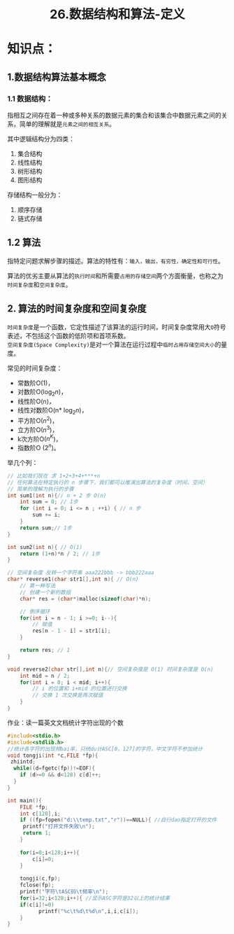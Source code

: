 # <center>26.数据结构和算法-定义<center>

# 知识点：

## 1.数据结构算法基本概念

### 1.1 数据结构：

指相互之间存在着一种或多种关系的数据元素的集合和该集合中数据元素之间的关系，简单的理解就是`元素之间的相互关系`。  

其中逻辑结构分为四类：  
1. 集合结构
2. 线性结构
3. 树形结构
4. 图形结构

存储结构一般分为：  
1. 顺序存储
2. 链式存储

## 1.2 算法

指特定问题求解步骤的描述。算法的特性有：`输入，输出，有穷性，确定性和可行性`。

算法的优劣主要从算法的`执行时间`和所需要`占用的存储空间`两个方面衡量，也称之为`时间复杂度`和`空间复杂度`。

## 2. 算法的时间复杂度和空间复杂度

`时间复杂度`是一个函数，它定性描述了该算法的运行时间，时间复杂度常用大`O`符号表述，不包括这个函数的低阶项和首项系数。    
`空间复杂度(Space Complexity)`是对一个算法在运行过程中`临时占用存储空间大小`的量度。

常见的时间复杂度：

- 常数阶O(1)，
- 对数阶O($\log_2 n$)，
- 线性阶O(n)，
- 线性对数阶O(n* $\log_2 n$)，
- 平方阶O($n^2$)，
- 立方阶O($n^3$)，
- k次方阶O($n^K$)，
- 指数阶O ($2^n$)。

举几个列：

```c++
// 比如我们现在 求 1+2+3+4+***+n
// 任何算法在特定执行的 n 步骤下，我们都可以推演出算法的复杂度（时间，空间）
// 简单的理解为执行的步骤
int sum1(int n){// n + 2 步 O(n)
    int sum = 0; // 1步
    for (int i = 0; i <= n ; ++i) { // n 步
        sum += i;
    }
    return sum;// 1步
}

int sum2(int n){ // O(1)
    return (1+n)*n / 2; // 1步
}

// 空间复杂度 反转一个字符串 aaa222bbb -> bbb222aaa
char* reverse1(char str1[],int n){ // O(n)
    // 第一种写法
    // 创建一个新的数组
    char* res = (char*)malloc(sizeof(char)*n);

    // 倒序循环
    for(int i = n - 1; i >=0; i--){
        // 赋值
        res[n - 1 - i] = str1[i];
    }

    return res; // 1
}

void reverse2(char str[],int n){// 空间复杂度是 O(1) 时间复杂度是 O(n)
    int mid = n / 2;
    for(int i = 0; i < mid; i++){
        // i 的位置和 i+mid 的位置进行交换
        // 交换 1 次交换是两次赋值
    }
}
```

作业：读一篇英文文档统计字符出现的个数

```c++
#include<stdio.h>
#include<stdlib.h>
//统计各字符的出现频bai率，只统du计ASC[0，127]的字符，中文字符不参加统计 
void tongji(int *c,FILE *fp){
 zhiintd;
  while((d=fgetc(fp))!=EOF){
    if (d>=0 && d<128) c[d]++;
  }
}

int main(){
    FILE *fp;
    int c[128],i;
    if ((fp=fopen("d:\\temp.txt","r"))==NULL){ //自行dao指定打开的文件 
     printf("打开文件失败\n");
     return 1;
    }
    
    for(i=0;i<128;i++){
        c[i]=0;
    }
    
    tongji(c,fp);
    fclose(fp);
    printf("字符\tASC码\t频率\n");
    for(i=32;i<128;i++){ //显示ASC字符是32以上的统计结果 
    if(c[i]!=0)
          printf("%c\t%d\t%d\n",i,i,c[i]);
    }
}
```



